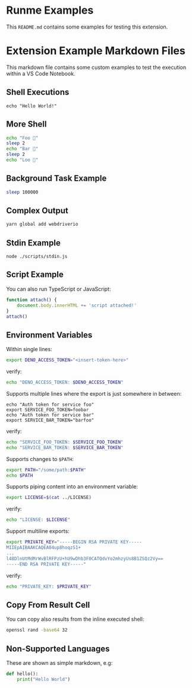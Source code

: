 Runme Examples
==============

This `README.md` contains some examples for testing this extension.

# Extension Example Markdown Files

This markdown file contains some custom examples to test the execution within a VS Code Notebook.

## Shell Executions

```
echo "Hello World!"
```
## More Shell

```sh { interactive=false }
echo "Foo 👀"
sleep 2
echo "Bar 🕺"
sleep 2
echo "Loo 🚀"
```

## Background Task Example

```sh { background=true }
sleep 100000
```

## Complex Output

```sh
yarn global add webdriverio
```

## Stdin Example

```
node ./scripts/stdin.js
```

## Script Example

You can also run TypeScript or JavaScript:

```js
function attach() {
    document.body.innerHTML += 'script attached!'
}
attach()
```

## Environment Variables

Within single lines:

```sh
export DENO_ACCESS_TOKEN="<insert-token-here>"
```

verify:

```sh { interactive=false }
echo "DENO_ACCESS_TOKEN: $DENO_ACCESS_TOKEN"
```

Supports multiple lines where the export is just somewhere in between:

```
echo "Auth token for service foo"
export SERVICE_FOO_TOKEN=foobar
echo "Auth token for service bar"
export SERVICE_BAR_TOKEN="barfoo"
```

verify:

```sh { interactive=false }
echo "SERVICE_FOO_TOKEN: $SERVICE_FOO_TOKEN"
echo "SERVICE_BAR_TOKEN: $SERVICE_BAR_TOKEN"
```

Supports changes to `$PATH`:

```sh { interactive=false }
export PATH="/some/path:$PATH"
echo $PATH
```

Supports piping content into an environment variable:

```sh
export LICENSE=$(cat ../LICENSE)
```

verify:

```sh { interactive=false }
echo "LICENSE: $LICENSE"
```

Support multiline exports:

```sh
export PRIVATE_KEY="-----BEGIN RSA PRIVATE KEY-----
MIIEpAIBAAKCAQEA04up8hoqzS1+
...
l48DlnUtMdMrWvBlRFPzU+hU9wDhb3F0CATQdvYo2mhzyUs8B1ZSQz2Vy==
-----END RSA PRIVATE KEY-----"
```

verify:

```sh { interactive=false }
echo "PRIVATE_KEY: $PRIVATE_KEY"
```

## Copy From Result Cell

You can copy also results from the inline executed shell:

```sh { interactive=false }
openssl rand -base64 32
```

## Non-Supported Languages

These are shown as simple markdown, e.g:

```py { readonly=true }
def hello():
    print("Hello World")
```
